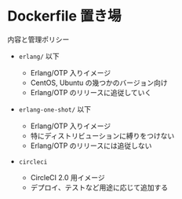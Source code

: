 Dockerfile 置き場
=================

内容と管理ポリシー

- `erlang/` 以下

  - Erlang/OTP 入りイメージ
  - CentOS, Ubuntu の幾つかのバージョン向け
  - Erlang/OTP のリリースに追従していく

- `erlang-one-shot/` 以下

  - Erlang/OTP 入りイメージ
  - 特にディストリビューションに縛りをつけない
  - Erlang/OTP のリリースには追従しない

- `circleci`

  - CircleCI 2.0 用イメージ
  - デプロイ、テストなど用途に応じて追加する
